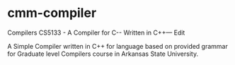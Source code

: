 # cmm-compiler
Compilers CS5133 - A Compiler for C-- Written in C++— Edit

A Simple Compiler written in C++ for language based on provided grammar for Graduate level Compilers course in Arkansas State University.
